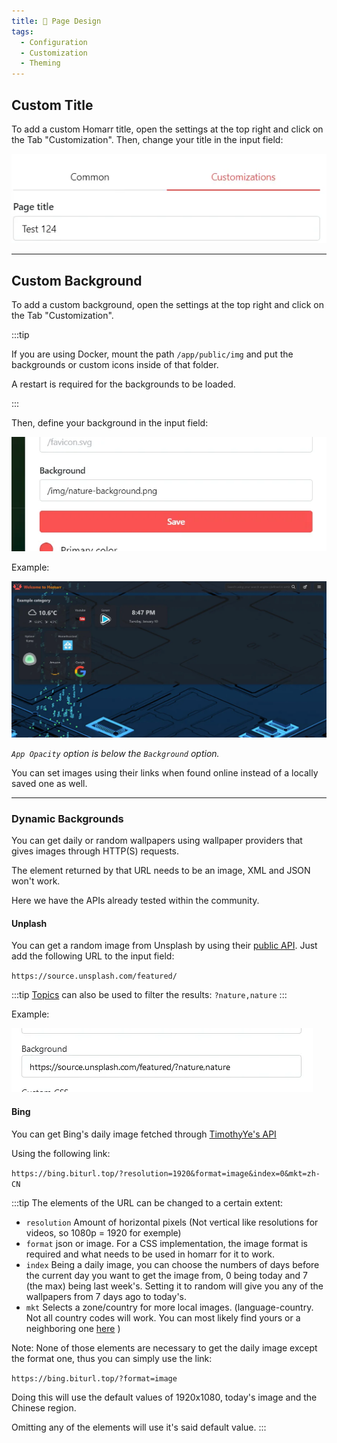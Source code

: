 ```yaml
---
title: 📄 Page Design
tags:
  - Configuration
  - Customization
  - Theming
---
```



## Custom Title

To add a custom Homarr title, open the settings at the top right and click on the Tab "Customization". Then, change your title in the input field:

![homarr input field for custom title](./img/customizations-custom-title-setting.webp)

---


## Custom Background

To add a custom background, open the settings at the top right and click on the Tab "Customization".

:::tip

If you are using Docker, mount the path ``/app/public/img`` and put the backgrounds or custom icons inside of that folder.

A restart is required for the backgrounds to be loaded.

:::

Then, define your background in the input field:

![homarr background settings](./img/customizations-custom-background-setting.webp)

Example:

![homarr with custom background](./img/customizations-custom-background-dashboard.webp)

*`App Opacity` option is below the `Background` option.*

You can set images using their links when found online instead of a locally saved one as well.

---

### Dynamic Backgrounds

You can get daily or random wallpapers using wallpaper providers that gives images through HTTP(S) requests.

The element returned by that URL needs to be an image, XML and JSON won't work.

Here we have the APIs already tested within the community.


#### Unplash

You can get a random image from Unsplash by using their [public API](https://unsplash.com). Just add the following URL to the input field:

`https://source.unsplash.com/featured/`

:::tip
 [Topics](https://unsplash.com/t) can also be used to filter the results: `?nature,nature`
:::

Example:

![homarr with random unplash background](./img/customizations-custom-background-unplash.webp)


#### Bing

You can get Bing's daily image fetched through [TimothyYe's API](https://github.com/TimothyYe/bing-wallpaper)

Using the following link:

`https://bing.biturl.top/?resolution=1920&format=image&index=0&mkt=zh-CN`

:::tip
The elements of the URL can be changed to a certain extent:
  - `resolution` Amount of horizontal pixels (Not vertical like resolutions for videos, so 1080p = 1920 for exemple)
  - `format` json or image. For a CSS implementation, the image format is required and what needs to be used in homarr for it to work.
  - `index` Being a daily image, you can choose the numbers of days before the current day you want to get the image from, 0 being today and 7 (the max) being last week's. Setting it to random will give you any of the wallpapers from 7 days ago to today's.
  - `mkt` Selects a zone/country for more local images. (language-country. Not all country codes will work. You can most likely find yours or a neighboring one [here](https://www.andiamo.co.uk/resources/iso-language-codes/) )

Note:
None of those elements are necessary to get the daily image except the format one, thus you can simply use the link:

`https://bing.biturl.top/?format=image`

Doing this will use the default values of 1920x1080, today's image and the Chinese region.

Omitting any of the elements will use it's said default value.
:::
